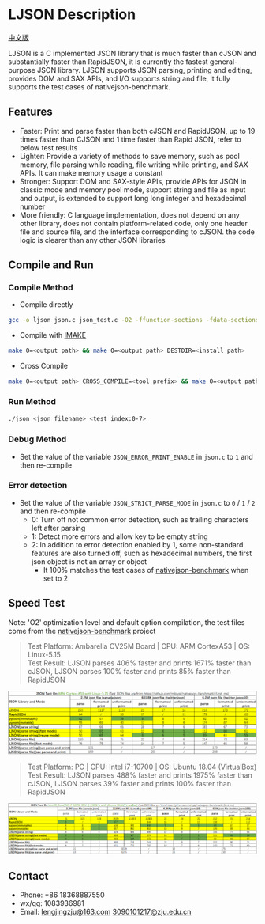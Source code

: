 # LJSON Description

[中文版](./README_zh-cn.md)

LJSON is a C implemented JSON library that is much faster than cJSON and substantially faster than RapidJSON, it is currently the fastest general-purpose JSON library.
LJSON supports JSON parsing, printing and editing, provides DOM and SAX APIs, and I/O supports string and file, it fully supports the test cases of nativejson-benchmark.

## Features

* Faster: Print and parse faster than both cJSON and RapidJSON, up to 19 times faster than CJSON and 1 time faster than Rapid JSON, refer to below test results
* Lighter: Provide a variety of methods to save memory, such as pool memory, file parsing while reading, file writing while printing, and SAX APIs. It can make memory usage a constant
* Stronger: Support DOM and SAX-style APIs, provide APIs for JSON in classic mode and memory pool mode, support string and file as input and output, is extended to support long long integer and hexadecimal number
* More friendly: C language implementation, does not depend on any other library, does not contain platform-related code, only one header file and source file, and the interface corresponding to cJSON. the code logic is clearer than any other JSON libraries

## Compile and Run

### Compile Method

* Compile directly

```sh
gcc -o ljson json.c json_test.c -O2 -ffunction-sections -fdata-sections -W -Wall
```

* Compile with [IMAKE](https://github.com/lengjingzju/cbuild-ng)

```sh
make O=<output path> && make O=<output path> DESTDIR=<install path>
```

* Cross Compile

```sh
make O=<output path> CROSS_COMPILE=<tool prefix> && make O=<output path> DESTDIR=<install path>
```

### Run Method

```sh
./json <json filename> <test index:0-7>
```

### Debug Method

* Set the value of the variable `JSON_ERROR_PRINT_ENABLE` in `json.c` to `1` and then re-compile

### Error detection

* Set the value of the variable `JSON_STRICT_PARSE_MODE` in `json.c` to `0` / `1` / `2` and then re-compile
    * 0: Turn off not common error detection, such as trailing characters left after parsing
    * 1: Detect more errors and allow key to be empty string
    * 2: In addition to error detection enabled by 1, some non-standard features are also turned off, such as hexadecimal numbers, the first json object is not an array or object
        * It 100% matches the test cases of  [nativejson-benchmark](https://github.com/miloyip/nativejson-benchmark) when set to 2

## Speed Test

Note: 'O2' optimization level and default option compilation, the test files come from the [nativejson-benchmark](https://github.com/miloyip/nativejson-benchmark) project

> Test Platform: Ambarella CV25M Board | CPU: ARM CortexA53 | OS: Linux-5.15<br>
> Test Result: LJSON parses 406% faster and prints 1671% faster than cJSON, LJSON parses 100% faster and prints 85% faster than RapidJSON

![AARCH64-Linux Test Result](test_result/test_for_aarch64.png)

> Test Platform: PC | CPU: Intel i7-10700 | OS: Ubuntu 18.04 (VirtualBox)<br>
> Test Result: LJSON parses 488% faster and prints 1975% faster than cJSON, LJSON parses 39% faster and prints 100% faster than RapidJSON

![x86_64-Linux Test Result](test_result/test_for_x86_64.png)

## Contact

* Phone: +86 18368887550
* wx/qq: 1083936981
* Email: lengjingzju@163.com 3090101217@zju.edu.cn
